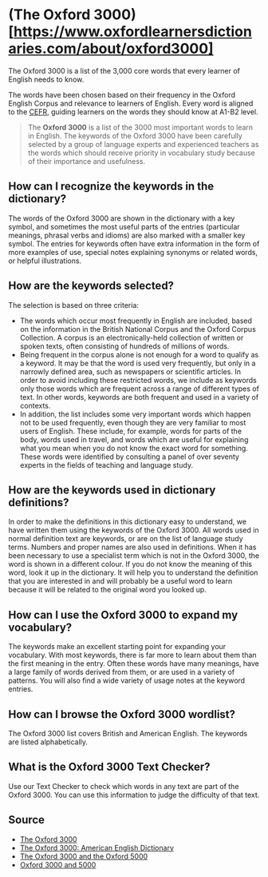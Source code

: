 # (The Oxford 3000)[https://www.oxfordlearnersdictionaries.com/about/oxford3000]

The Oxford 3000 is a list of the 3,000 core words that every learner of English needs to know.

The words have been chosen based on their frequency in the Oxford English Corpus and relevance to learners of English. Every word is aligned to the [CEFR](https://www.oxfordlearnersdictionaries.com/about/wordlists/cefr), guiding learners on the words they should know at A1-B2 level.

> The **Oxford 3000** is a list of the 3000 most important words to learn in English. The keywords of the Oxford 3000 have been carefully selected by a group of language experts and experienced teachers as the words which should receive priority in vocabulary study because of their importance and usefulness.

## How can I recognize the keywords in the dictionary?
The words of the Oxford 3000 are shown in the dictionary with a key symbol, and sometimes the most useful parts of the entries (particular meanings, phrasal verbs and idioms) are also marked with a smaller key symbol. The entries for keywords often have extra information in the form of more examples of use, special notes explaining synonyms or related words, or helpful illustrations.

## How are the keywords selected?
The selection is based on three criteria:

- The words which occur most frequently in English are included, based on the information in the British National Corpus and the Oxford Corpus Collection. A corpus is an electronically-held collection of written or spoken texts, often consisting of hundreds of millions of words.
- Being frequent in the corpus alone is not enough for a word to qualify as a keyword. It may be that the word is used very frequently, but only in a narrowly defined area, such as newspapers or scientific articles. In order to avoid including these restricted words, we include as keywords only those words which are frequent across a range of different types of text. In other words, keywords are both frequent and used in a variety of contexts.
- In addition, the list includes some very important words which happen not to be used frequently, even though they are very familiar to most users of English. These include, for example, words for parts of the body, words used in travel, and words which are useful for explaining what you mean when you do not know the exact word for something. These words were identified by consulting a panel of over seventy experts in the fields of teaching and language study.

## How are the keywords used in dictionary definitions?
In order to make the definitions in this dictionary easy to understand, we have written them using the keywords of the Oxford 3000. All words used in normal definition text are keywords, or are on the list of language study terms. Numbers and proper names are also used in definitions. When it has been necessary to use a specialist term which is not in the Oxford 3000, the word is shown in a different colour. If you do not know the meaning of this word, look it up in the dictionary. It will help you to understand the definition that you are interested in and will probably be a useful word to learn because it will be related to the original word you looked up.

## How can I use the Oxford 3000 to expand my vocabulary?
The keywords make an excellent starting point for expanding your vocabulary. With most keywords, there is far more to learn about them than the first meaning in the entry. Often these words have many meanings, have a large family of words derived from them, or are used in a variety of patterns. You will also find a wide variety of usage notes at the keyword entries.

## How can I browse the Oxford 3000 wordlist?
The Oxford 3000 list covers British and American English. The keywords are listed alphabetically.

## What is the Oxford 3000 Text Checker?
Use our Text Checker to check which words in any text are part of the Oxford 3000. You can use this information to judge the difficulty of that text.



## Source

- [The Oxford 3000](https://www.oxfordlearnersdictionaries.com/about/oxford3000)
- [The Oxford 3000: American English Dictionary](https://www.oxfordlearnersdictionaries.com/wordlist/american_english/oxford3000/)
- [The Oxford 3000 and the Oxford 5000](https://www.oxfordlearnersdictionaries.com/about/wordlists/oxford3000-5000)
- [Oxford 3000 and 5000](https://www.oxfordlearnersdictionaries.com/wordlists/oxford3000-5000)
